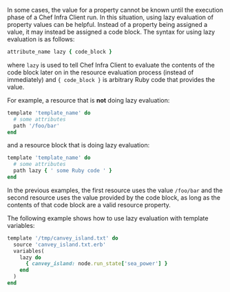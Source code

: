 In some cases, the value for a property cannot be known until the
execution phase of a Chef Infra Client run. In this situation, using
lazy evaluation of property values can be helpful. Instead of a property
being assigned a value, it may instead be assigned a code block. The
syntax for using lazy evaluation is as follows:

``` ruby
attribute_name lazy { code_block }
```

where `lazy` is used to tell Chef Infra Client to evaluate the contents
of the code block later on in the resource evaluation process (instead
of immediately) and `{ code_block }` is arbitrary Ruby code that
provides the value.

For example, a resource that is **not** doing lazy evaluation:

``` ruby
template 'template_name' do
  # some attributes
  path '/foo/bar'
end
```

and a resource block that is doing lazy evaluation:

``` ruby
template 'template_name' do
  # some attributes
  path lazy { ' some Ruby code ' }
end
```

In the previous examples, the first resource uses the value `/foo/bar`
and the second resource uses the value provided by the code block, as
long as the contents of that code block are a valid resource property.

The following example shows how to use lazy evaluation with template
variables:

``` ruby
template '/tmp/canvey_island.txt' do
  source 'canvey_island.txt.erb'
  variables(
    lazy do
      { canvey_island: node.run_state['sea_power'] }
    end
  )
end
```
